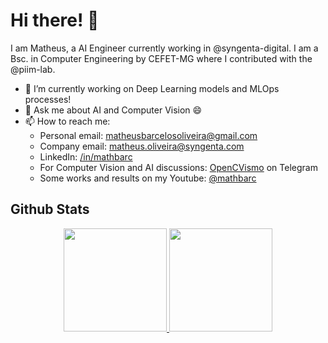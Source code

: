 # Hi there! 👋

I am Matheus, a AI Engineer currently working in @syngenta-digital. I am a Bsc. in Computer Engineering by CEFET-MG where I contributed with the @piim-lab. 

- 🔭 I’m currently working on Deep Learning models and MLOps processes!
- 💬 Ask me about AI and Computer Vision 😄
- 📫 How to reach me: 
  - Personal email: <a href=mailto:matheusbarcelosoliveira@gmail.com>matheusbarcelosoliveira@gmail.com</a>
  - Company email: <a href=mailto:matheus.oliveira@syngenta.com>matheus.oliveira@syngenta.com</a>
  - LinkedIn: <a href=https://www.linkedin.com/in/mathbarc>/in/mathbarc</a>
  - For Computer Vision and AI discussions: [OpenCVismo](https://t.me/opencvBrasil) on Telegram
  - Some works and results on my Youtube: [@mathbarc](https://www.youtube.com/@mathbarc)


## Github Stats
<center>
<a href="#">
  <img src="https://github-readme-stats.vercel.app/api?username=mathbarc&show_icons=true&count_private=true&theme=dark" height="165">
  <img src="https://github-readme-stats.vercel.app/api/top-langs/?username=mathbarc&theme=dark&layout=compact&hide=css,html,jupyter%20notebook" height = "165">
</a>
</center>
